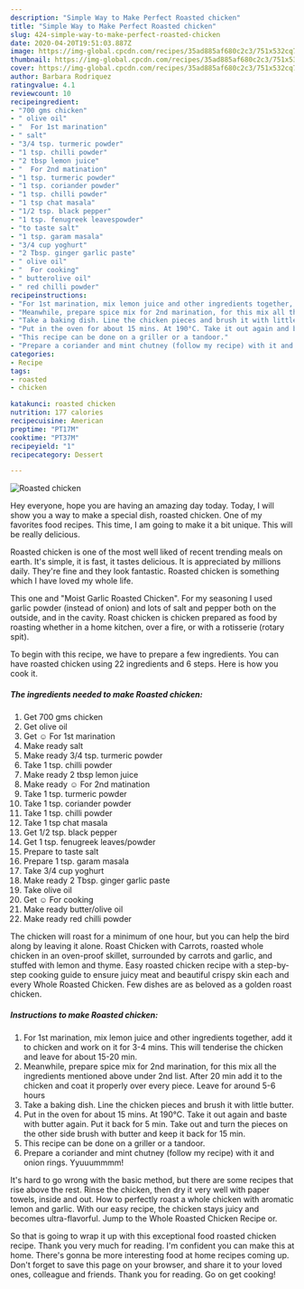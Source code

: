 ```yaml
---
description: "Simple Way to Make Perfect Roasted chicken"
title: "Simple Way to Make Perfect Roasted chicken"
slug: 424-simple-way-to-make-perfect-roasted-chicken
date: 2020-04-20T19:51:03.887Z
image: https://img-global.cpcdn.com/recipes/35ad885af680c2c3/751x532cq70/roasted-chicken-recipe-main-photo.jpg
thumbnail: https://img-global.cpcdn.com/recipes/35ad885af680c2c3/751x532cq70/roasted-chicken-recipe-main-photo.jpg
cover: https://img-global.cpcdn.com/recipes/35ad885af680c2c3/751x532cq70/roasted-chicken-recipe-main-photo.jpg
author: Barbara Rodriquez
ratingvalue: 4.1
reviewcount: 10
recipeingredient:
- "700 gms chicken"
- " olive oil"
- "  For 1st marination"
- " salt"
- "3/4 tsp. turmeric powder"
- "1 tsp. chilli powder"
- "2 tbsp lemon juice"
- "  For 2nd matination"
- "1 tsp. turmeric powder"
- "1 tsp. coriander powder"
- "1 tsp. chilli powder"
- "1 tsp chat masala"
- "1/2 tsp. black pepper"
- "1 tsp. fenugreek leavespowder"
- "to taste salt"
- "1 tsp. garam masala"
- "3/4 cup yoghurt"
- "2 Tbsp. ginger garlic paste"
- " olive oil"
- "  For cooking"
- " butterolive oil"
- " red chilli powder"
recipeinstructions:
- "For 1st marination, mix lemon juice and other ingredients together, add it to chicken and work on it for 3-4 mins. This will tenderise the chicken and leave for about 15-20 min."
- "Meanwhile, prepare spice mix for 2nd marination, for this mix all the ingredients mentioned above under 2nd list. After 20 min add it to the chicken and coat it properly over every piece. Leave for around 5-6 hours"
- "Take a baking dish. Line the chicken pieces and brush it with little butter."
- "Put in the oven for about 15 mins. At 190°C. Take it out again and baste with butter again. Put it back for 5 min. Take out and turn the pieces on the other side brush with butter and keep it back for 15 min."
- "This recipe can be done on a griller or a tandoor."
- "Prepare a coriander and mint chutney (follow my recipe) with it and onion rings. Yyuuummmm!"
categories:
- Recipe
tags:
- roasted
- chicken

katakunci: roasted chicken 
nutrition: 177 calories
recipecuisine: American
preptime: "PT17M"
cooktime: "PT37M"
recipeyield: "1"
recipecategory: Dessert

---
```



![Roasted chicken](https://img-global.cpcdn.com/recipes/35ad885af680c2c3/751x532cq70/roasted-chicken-recipe-main-photo.jpg)

Hey everyone, hope you are having an amazing day today. Today, I will show you a way to make a special dish, roasted chicken. One of my favorites food recipes. This time, I am going to make it a bit unique. This will be really delicious.

Roasted chicken is one of the most well liked of recent trending meals on earth. It's simple, it is fast, it tastes delicious. It is appreciated by millions daily. They're fine and they look fantastic. Roasted chicken is something which I have loved my whole life.

This one and &#34;Moist Garlic Roasted Chicken&#34;. For my seasoning I used garlic powder (instead of onion) and lots of salt and pepper both on the outside, and in the cavity. Roast chicken is chicken prepared as food by roasting whether in a home kitchen, over a fire, or with a rotisserie (rotary spit).


To begin with this recipe, we have to prepare a few ingredients. You can have roasted chicken using 22 ingredients and 6 steps. Here is how you cook it.

<!--inarticleads1-->

##### The ingredients needed to make Roasted chicken:

1. Get 700 gms chicken
1. Get  olive oil
1. Get  ☺ For 1st marination
1. Make ready  salt
1. Make ready 3/4 tsp. turmeric powder
1. Take 1 tsp. chilli powder
1. Make ready 2 tbsp lemon juice
1. Make ready  ☺ For 2nd matination
1. Take 1 tsp. turmeric powder
1. Take 1 tsp. coriander powder
1. Take 1 tsp. chilli powder
1. Take 1 tsp chat masala
1. Get 1/2 tsp. black pepper
1. Get 1 tsp. fenugreek leaves/powder
1. Prepare to taste salt
1. Prepare 1 tsp. garam masala
1. Take 3/4 cup yoghurt
1. Make ready 2 Tbsp. ginger garlic paste
1. Take  olive oil
1. Get  ☺ For cooking
1. Make ready  butter/olive oil
1. Make ready  red chilli powder


The chicken will roast for a minimum of one hour, but you can help the bird along by leaving it alone. Roast Chicken with Carrots, roasted whole chicken in an oven-proof skillet, surrounded by carrots and garlic, and stuffed with lemon and thyme. Easy roasted chicken recipe with a step-by-step cooking guide to ensure juicy meat and beautiful crispy skin each and every Whole Roasted Chicken. Few dishes are as beloved as a golden roast chicken. 

<!--inarticleads2-->

##### Instructions to make Roasted chicken:

1. For 1st marination, mix lemon juice and other ingredients together, add it to chicken and work on it for 3-4 mins. This will tenderise the chicken and leave for about 15-20 min.
1. Meanwhile, prepare spice mix for 2nd marination, for this mix all the ingredients mentioned above under 2nd list. After 20 min add it to the chicken and coat it properly over every piece. Leave for around 5-6 hours
1. Take a baking dish. Line the chicken pieces and brush it with little butter.
1. Put in the oven for about 15 mins. At 190°C. Take it out again and baste with butter again. Put it back for 5 min. Take out and turn the pieces on the other side brush with butter and keep it back for 15 min.
1. This recipe can be done on a griller or a tandoor.
1. Prepare a coriander and mint chutney (follow my recipe) with it and onion rings. Yyuuummmm!


It&#39;s hard to go wrong with the basic method, but there are some recipes that rise above the rest. Rinse the chicken, then dry it very well with paper towels, inside and out. How to perfectly roast a whole chicken with aromatic lemon and garlic. With our easy recipe, the chicken stays juicy and becomes ultra-flavorful. Jump to the Whole Roasted Chicken Recipe or. 

So that is going to wrap it up with this exceptional food roasted chicken recipe. Thank you very much for reading. I'm confident you can make this at home. There's gonna be more interesting food at home recipes coming up. Don't forget to save this page on your browser, and share it to your loved ones, colleague and friends. Thank you for reading. Go on get cooking!
